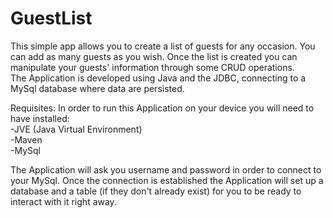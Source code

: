 # GuestList

This simple app allows you to create a list of guests for any occasion. You can add as many guests as you wish. Once the list is created you can manipulate your guests' information through some CRUD operations.  
The Application is developed using Java and the JDBC, connecting to a MySql database where data are persisted.

Requisites:
In order to run this Application on your device you will need to have installed:  
-JVE (Java Virtual Environment)  
-Maven  
-MySql

The Application will ask you username and password in order to connect to your MySql.
Once the connection is established the Application will set up a database and a table (if they don't already exist) for you to be ready to interact with it right away.


